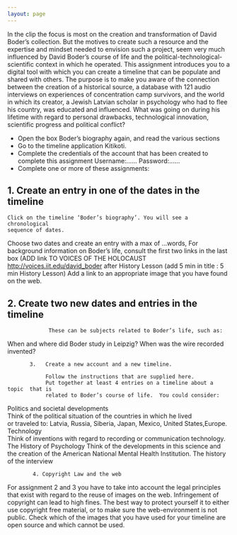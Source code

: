 ```yaml
---
layout: page
---
```


In the clip the focus is most on the creation and transformation of David Boder’s collection. But the motives to create such a resource and the expertise and mindset needed to envision such a project, seem very much influenced by David Boder’s  course of life and the political-technological- scientific context in which he operated. This assignment introduces you to a digital tool with which you can create a timeline that can be populate and shared with others. The purpose is to make you aware of the connection between the creation of a historical source, a database with 121 audio interviews on  experiences of concentration camp survivors, and the world in which its creator,  a Jewish Latvian scholar in psychology who had to flee his country, was educated and influenced. 
What was going on during his lifetime with regard to personal drawbacks, technological innovation, scientific progress and  political conflict? 

<!-- more -->

- Open the box Boder’s biography  again, and read the various sections 
- Go to the timeline  application Kitikoti.  
- Complete the credentials of the account that has been created to complete this assignment
              Username:......
              Password:......
- Complete one or more of these assignments:

## 1. Create an entry in one of the dates in the timeline

    Click on the timeline ‘Boder’s biography’. You will see a chronological 
    sequence of dates.
              
Choose two dates and create an entry with a max of ...words, 
For background information on Boder’s life, consult the first two links in the last box (ADD link  TO VOICES OF THE HOLOCAUST http://voices.iit.edu/david_boder after History Lesson (add 5 min in title : 5 min History Lesson)
Add a link to an appropriate image that you have found on the web.

## 2. Create two new dates and entries in the timeline 

                 These can be subjects related to Boder’s life, such as:
When and  where did Boder study in Leipzig?
When was the wire recorded invented?

           3.   Create a new account and a new timeline.                           

                Follow the instructions that are supplied here. 
                Put together at least 4 entries on a timeline about a topic  that is 
                related to Boder’s course of life.  You could consider: 

Politics and societal developments  
              Think of the political situation of the countries in which he lived   
                             or traveled to: Latvia, Russia, Siberia, Japan, Mexico, United 
                             States,Europe. 
Technology  
                             Think of  inventions with regard to recording or 
                             communication technology. 
The History of Psychology 
                             Think of the developments in this science and the creation of 
                             the American National Mental Health Institution.
The history of the interview

 
            4. Copyright Law and the web 

For assignment 2 and 3 you have to take into account the legal 
principles that exist with regard to the reuse of images on the web.  Infringement of copyright can lead to high fines. The best way to
protect yourself it to either use copyright free material, or to make sure the web-environment is not public.
Check which of the images that you have used for your timeline are open source and which cannot be used.                       
